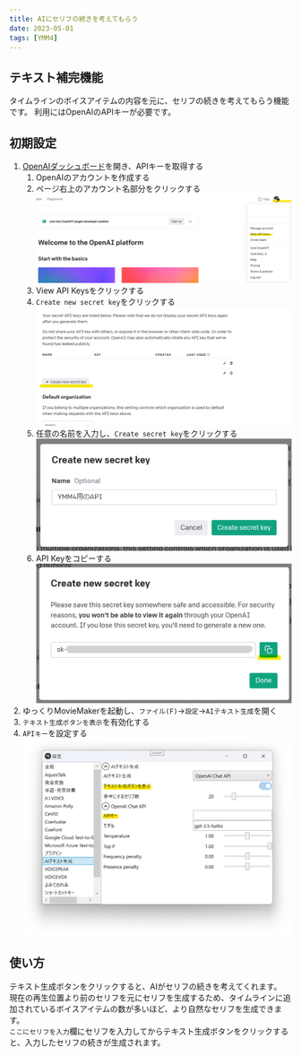 ```yaml
---
title: AIにセリフの続きを考えてもらう
date: 2023-05-01
tags: [YMM4]
---
```

## テキスト補完機能
タイムラインのボイスアイテムの内容を元に、セリフの続きを考えてもらう機能です。
利用にはOpenAIのAPIキーが必要です。

## 初期設定
1. [OpenAIダッシュボード](https://platform.openai.com/overview)を開き、APIキーを取得する
   1. OpenAIのアカウントを作成する
   1. ページ右上のアカウント名部分をクリックする
   ![スクリーンショット](TextCompletion_3001.png)
   1. View API Keysをクリックする
   1. `Create new secret key`をクリックする
   ![スクリーンショット](TextCompletion_1241.png)
   1. 任意の名前を入力し、`Create secret key`をクリックする
   ![スクリーンショット](TextCompletion_1631.png)
   1. API Keyをコピーする
   ![スクリーンショット](TextCompletion_2809.png)
1. ゆっくりMovieMakerを起動し、`ファイル(F)`→`設定`→`AIテキスト生成`を開く
1. `テキスト生成ボタンを表示`を有効化する
1. `APIキー`を設定する
![スクリーンショット](TextCompletion_2202.png)

## 使い方
テキスト生成ボタンをクリックすると、AIがセリフの続きを考えてくれます。  
現在の再生位置より前のセリフを元にセリフを生成するため、タイムラインに追加されているボイスアイテムの数が多いほど、より自然なセリフを生成できます。  
`ここにセリフを入力`欄にセリフを入力してからテキスト生成ボタンをクリックすると、入力したセリフの続きが生成されます。